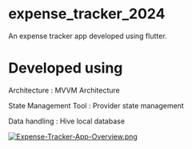 # expense_tracker_2024

An expense tracker app developed using flutter.

# Developed using
Architecture : MVVM Architecture

State Management Tool : Provider state management

Data handling : Hive local database

[![Expense-Tracker-App-Overview.png](https://i.postimg.cc/FHqmkF1n/Expense-Tracker-App-Overview.png)](https://postimg.cc/hX9NHBL9)
